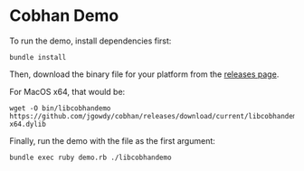 # Cobhan Demo

To run the demo, install dependencies first:

```
bundle install
```

Then, download the binary file for your platform from the [releases page](https://github.com/jgowdy/cobhan/releases/tag/current).

For MacOS x64, that would be:

```
wget -O bin/libcobhandemo https://github.com/jgowdy/cobhan/releases/download/current/libcobhandemo-x64.dylib
```

Finally, run the demo with the file as the first argument:

```
bundle exec ruby demo.rb ./libcobhandemo
```
